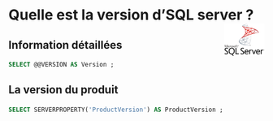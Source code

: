 # **Quelle est la version d’SQL server ?**<a href="../../"><img src="../../assets/Microsoft_SQL_Server.svg" alt="SQL Server" align="right" height="64px"></a>
## **Information détaillées**
```sql
SELECT @@VERSION AS Version ;
```
## **La version du produit**
```sql
SELECT SERVERPROPERTY('ProductVersion') AS ProductVersion ;
```